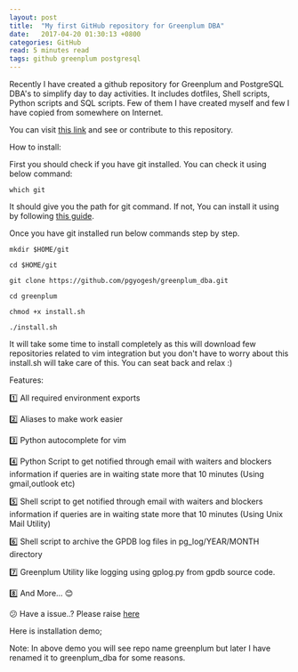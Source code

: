 ```yaml
---
layout: post
title:  "My first GitHub repository for Greenplum DBA"
date:   2017-04-20 01:30:13 +0800
categories: GitHub
read: 5 minutes read
tags: github greenplum postgresql
---
```


Recently I have created a github repository for Greenplum and PostgreSQL DBA's to simplify day to day activities. It includes dotfiles, Shell scripts, Python scripts and SQL scripts. Few of them I have created myself and few I have copied from somewhere on Internet.

You can visit [this link](https://github.com/pgyogesh/greenplum_dba) and see or contribute to this repository.

How to install:


First you should check if you have git installed. You can check it using below command:

`which git`

It should give you the path for git command. If not, You can install it using by following [this guide](https://git-scm.com/download/linux).

Once you have git installed run below commands step by step.

`mkdir $HOME/git`

`cd $HOME/git`

`git clone https://github.com/pgyogesh/greenplum_dba.git`

`cd greenplum`

`chmod +x install.sh`

`./install.sh`

It will take some time to install completely as this will download few repositories related to vim integration but you don't have to worry about this install.sh will take care of this. You can seat back and relax :)

Features:

:one: All required environment exports

:two: Aliases to make work easier

:three: Python autocomplete for vim

:four: Python Script to get notified through email with waiters and blockers information if queries are in waiting state more that 10 minutes (Using gmail,outlook etc)

:five: Shell script to get notified through email with waiters and blockers information if queries are in waiting state more that 10 minutes (Using Unix Mail Utility)

:six: Shell script to archive the GPDB log files in pg_log/YEAR/MONTH directory

:seven: Greenplum Utility like logging using gplog.py from gpdb source code.

:eight: And More... :blush:

:confused: Have a issue..? Please raise [here](https://github.com/pgyogesh/greenplum_dba/issues/new)

Here is installation demo;

<script src="https://asciinema.org/a/119139.js" id="asciicast-119139" async></script>

Note: In above demo you will see repo name greenplum but later I have renamed it to greenplum_dba for some reasons.
